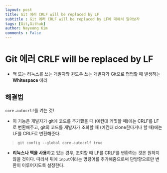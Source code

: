 ```yaml
---
layout: post
title: Git 에러 CRLF will be replaced by LF
subtitle : Git 에러 CRLF will be replaced by LF에 대해서 알아보자
tags: [Git,Github]
author: Nayeong Kim
comments : False
---
```


# Git 에러 CRLF will be replaced by LF

- 맥 또는 리눅스를 쓰는 개발자와 윈도우 쓰는 개발자가 Git으로 협업할 때 발생하는 
**Whitespace** 에러

## 해결법

`core.autocrlf`를 켜는 것!

- 이 기능은 개발자가 git에 코드를 추가했을 때 (예컨대 커밋할 때)에는 CRLF를 LF로 변환해주고, git의 코드를 개발자가 조회할 때 (예컨대 clone한다거나 할 때)에는 LF를 CRLF로 변환해준다.

> `git config --global core.autocrlf true`
> 

- **리눅스나 맥을 사용**하고 있는 경우, 조회할 때 LF를 CRLF를 변환하는 것은 원하지 않을 것이다. 
따라서 뒤에 `input`이라는 명령어를 추가해줌으로써 단방향으로만 변환이 이루어지도록 설정한다.